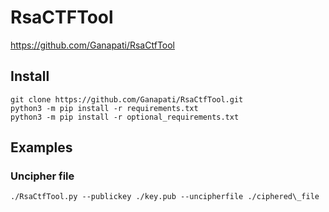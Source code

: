 # RsaCTFTool
https://github.com/Ganapati/RsaCtfTool
## Install
```
git clone https://github.com/Ganapati/RsaCtfTool.git
python3 -m pip install -r requirements.txt
python3 -m pip install -r optional_requirements.txt
```
## Examples
### Uncipher file
```
./RsaCtfTool.py --publickey ./key.pub --uncipherfile ./ciphered\_file
```